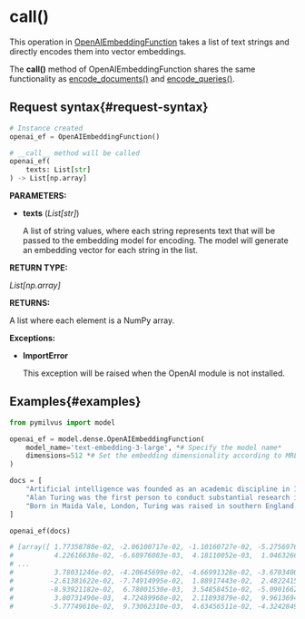 # __call__()

This operation in [OpenAIEmbeddingFunction](./EmbeddingModels-OpenAIEmbeddingFunction) takes a list of text strings and directly encodes them into vector embeddings.

The **__call__()** method of OpenAIEmbeddingFunction shares the same functionality as [encode_documents()](./OpenAIEmbeddingFunction-encode_documents) and [encode_queries()](./OpenAIEmbeddingFunction-encode_queries).

## Request syntax{#request-syntax}

```python
# Instance created
openai_ef = OpenAIEmbeddingFunction()

# __call__ method will be called
openai_ef(
    texts: List[str]
) -> List[np.array]
```

**PARAMETERS:**

- **texts** (*List[str]*)

    A list of string values, where each string represents text that will be passed to the embedding model for encoding. The model will generate an embedding vector for each string in the list.

**RETURN TYPE:**

*List[np.array]*

**RETURNS:**

A list where each element is a NumPy array.

**Exceptions:**

- **ImportError**

    This exception will be raised when the OpenAI module is not installed.

## Examples{#examples}

```python
from pymilvus import model

openai_ef = model.dense.OpenAIEmbeddingFunction(
    model_name='text-embedding-3-large', *# Specify the model name*
    dimensions=512 *# Set the embedding dimensionality according to MRL feature.*
)

docs = [
    "Artificial intelligence was founded as an academic discipline in 1956.",
    "Alan Turing was the first person to conduct substantial research in AI.",
    "Born in Maida Vale, London, Turing was raised in southern England.",
]

openai_ef(docs)

# [array([ 1.77358780e-02, -2.06100717e-02, -1.10160727e-02, -5.27569763e-02,
#          4.22616638e-02, -6.68976083e-03,  4.18110052e-03,  1.04632668e-01,
# ...
#          3.78031246e-02, -4.20645699e-02, -4.66991328e-02, -3.67034003e-02,
#         -2.61381622e-02, -7.74914995e-02,  1.88917443e-02,  2.48224158e-02,
#         -8.93921182e-02,  6.78001530e-03,  3.54858451e-02, -5.09016626e-02,
#          3.80731490e-03,  4.72489968e-02,  2.11893879e-02,  9.96136945e-03,
#         -5.77749610e-02,  9.73062310e-03,  4.63456511e-02, -4.32428494e-02])]
```
